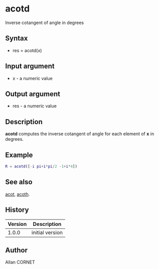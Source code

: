 # acotd

Inverse cotangent of angle in degrees

## Syntax

- res = acotd(x)

## Input argument

- x - a numeric value

## Output argument

- res - a numeric value

## Description

<b>acotd</b> computes the inverse cotangent of angle for each element of <b>x</b> in degrees.

## Example

```matlab
R = acotd([-i pi+i*pi/2 -1+i*4])
```

## See also

[acot](acot.html), [acoth](acoth.html).

## History

| Version | Description     |
| ------- | --------------- |
| 1.0.0   | initial version |

## Author

Allan CORNET
